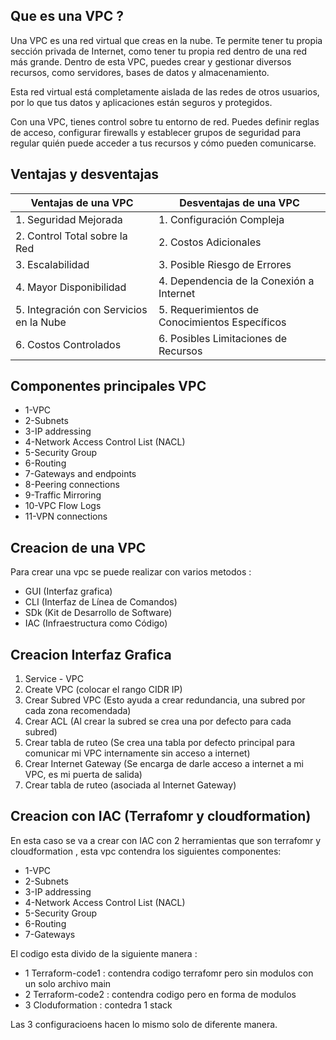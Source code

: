 ## Que es una VPC ?

Una VPC es una red virtual que creas en la nube. Te permite tener tu propia sección privada de Internet, como tener tu propia red dentro de una red más grande. Dentro de esta VPC, puedes crear y gestionar diversos recursos, como servidores, bases de datos y almacenamiento.

Esta red virtual está completamente aislada de las redes de otros usuarios, por lo que tus datos y aplicaciones están seguros y protegidos.

Con una VPC, tienes control sobre tu entorno de red. Puedes definir reglas de acceso, configurar firewalls y establecer grupos de seguridad para regular quién puede acceder a tus recursos y cómo pueden comunicarse.

## Ventajas y desventajas

| Ventajas de una VPC                  | Desventajas de una VPC                       |
|--------------------------------------|----------------------------------------------|
| 1. Seguridad Mejorada                | 1. Configuración Compleja                    |
| 2. Control Total sobre la Red         | 2. Costos Adicionales                        |
| 3. Escalabilidad                     | 3. Posible Riesgo de Errores                 |
| 4. Mayor Disponibilidad              | 4. Dependencia de la Conexión a Internet     |
| 5. Integración con Servicios en la Nube | 5. Requerimientos de Conocimientos Específicos |
| 6. Costos Controlados                | 6. Posibles Limitaciones de Recursos         |

## Componentes principales VPC

- 1-VPC
- 2-Subnets
- 3-IP addressing
- 4-Network Access Control List (NACL)
- 5-Security Group
- 6-Routing
- 7-Gateways and endpoints
- 8-Peering connections
- 9-Traffic Mirroring
- 10-VPC Flow Logs
- 11-VPN connections

## Creacion de una VPC

Para crear una vpc se puede realizar con varios metodos :

- GUI (Interfaz grafica)
- CLI (Interfaz de Línea de Comandos)
- SDk (Kit de Desarrollo de Software)
- IAC (Infraestructura como Código)


## Creacion Interfaz Grafica

1) Service - VPC
2) Create VPC (colocar el rango CIDR IP)
3) Crear Subred VPC (Esto ayuda a crear redundancia, una subred por cada zona recomendada)
4) Crear ACL (Al crear la subred se crea una por defecto para cada subred)
5) Crear tabla de ruteo (Se crea una tabla por defecto principal para comunicar mi VPC internamente sin acceso a internet)
6) Crear Internet Gateway (Se encarga de darle acceso a internet a mi VPC, es mi puerta de salida)
7) Crear tabla de ruteo (asociada al Internet Gateway)


## Creacion con IAC (Terrafomr y cloudformation)

En esta caso se va a crear con IAC con 2 herramientas que son terrafomr y cloudformation , esta vpc contendra los siguientes componentes:

- 1-VPC
- 2-Subnets
- 3-IP addressing
- 4-Network Access Control List (NACL)
- 5-Security Group
- 6-Routing
- 7-Gateways

El  codigo esta divido de la siguiente manera :

- 1 Terraform-code1 : contendra codigo terrafomr pero sin modulos con un solo archivo main
- 2 Terraform-code2 : contendra codigo pero en forma de modulos
- 3 Cloduformation : contedra 1 stack

Las 3 configuracioens hacen lo mismo solo de diferente manera.








